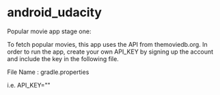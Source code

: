 # android_udacity

Popular movie app stage one:

To fetch popular movies, this app uses the API from themoviedb.org. In order to run the app, create your own API_KEY by
signing up the account and include the key in the following file.

File Name : gradle.properties

i.e. API_KEY="<API KEY HERE>"
